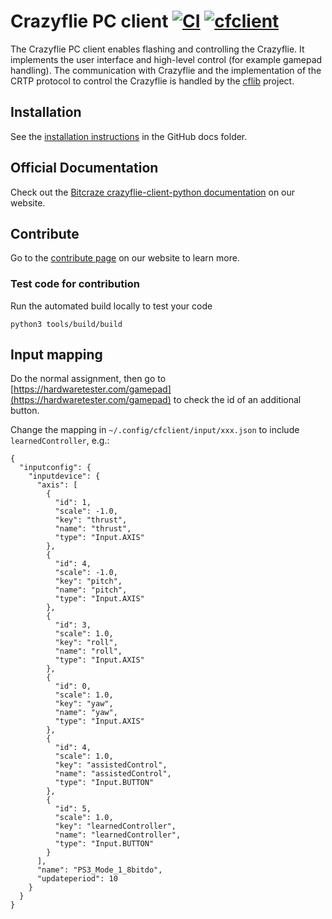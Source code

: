 # Crazyflie PC client [![CI](https://github.com/bitcraze/crazyflie-clients-python/workflows/CI/badge.svg)](https://github.com/bitcraze/crazyflie-clients-python/actions?query=workflow%3ACI) [![cfclient](https://snapcraft.io//cfclient/badge.svg)](https://snapcraft.io/cfclient)


The Crazyflie PC client enables flashing and controlling the Crazyflie.
It implements the user interface and high-level control (for example gamepad handling).
The communication with Crazyflie and the implementation of the CRTP protocol to control the Crazyflie is handled by the [cflib](https://github.com/bitcraze/crazyflie-lib-python) project.

## Installation
See the [installation instructions](docs/installation/install.md) in the GitHub docs folder.

## Official Documentation

Check out the [Bitcraze crazyflie-client-python documentation](https://www.bitcraze.io/documentation/repository/crazyflie-clients-python/master/) on our website.

## Contribute
Go to the [contribute page](https://www.bitcraze.io/contribute/) on our website to learn more.

### Test code for contribution
Run the automated build locally to test your code

	python3 tools/build/build

## Input mapping


Do the normal assignment, then go to [https://hardwaretester.com/gamepad](https://hardwaretester.com/gamepad) to check the id of an additional button.

Change the mapping in `~/.config/cfclient/input/xxx.json` to include `learnedController`, e.g.:

```
{
  "inputconfig": {
    "inputdevice": {
      "axis": [
        {
          "id": 1,
          "scale": -1.0,
          "key": "thrust",
          "name": "thrust",
          "type": "Input.AXIS"
        },
        {
          "id": 4,
          "scale": -1.0,
          "key": "pitch",
          "name": "pitch",
          "type": "Input.AXIS"
        },
        {
          "id": 3,
          "scale": 1.0,
          "key": "roll",
          "name": "roll",
          "type": "Input.AXIS"
        },
        {
          "id": 0,
          "scale": 1.0,
          "key": "yaw",
          "name": "yaw",
          "type": "Input.AXIS"
        },
        {
          "id": 4,
          "scale": 1.0,
          "key": "assistedControl",
          "name": "assistedControl",
          "type": "Input.BUTTON"
        },
        {
          "id": 5,
          "scale": 1.0,
          "key": "learnedController",
          "name": "learnedController",
          "type": "Input.BUTTON"
        }
      ],
      "name": "PS3_Mode_1_8bitdo",
      "updateperiod": 10
    }
  }
}
```